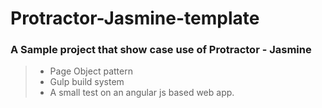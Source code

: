# Protractor-Jasmine-template

### A Sample project that show case use of Protractor - Jasmine
> - Page Object pattern
> - Gulp build system
> - A small test on an angular js based web app.
